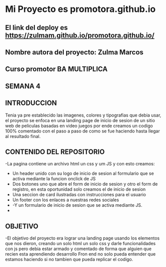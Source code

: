 # Mi Proyecto es promotora.github.io
## El link del deploy es https://zulmam.github.io/promotora.github.io/
## Nombre autora del proyecto: Zulma Marcos
## Curso promotor BA MULTIPLICA
## SEMANA 4 

## INTRODUCCION

Tenia ya pre establecido las imagenes, colores y tipografias que debia usar, el proyecto se  enfoca en una landing page de inicio de sesion
de un sitio web de peliculas basadas en video juegos por ende creamos un codigo 100% comentado con el paso a paso de como se fue haciendo hasta
llegar al resultado final.

## CONTENIDO DEL REPOSITORIO

-La pagina contiene un archivo html un css y um JS y con esto creamos:
- Un header unido con su logo de inicio de sesion al formulario que se activa mediante la funcion onclick de JS
- Dos botones uno que abre el form de inicio de sesion y otro el form de registro, en esta oportunidad solo creamos el de inicio de sesion
- Una seccion de card ilustradas con instrucciones para el usuario
- Un footer con los enlaces a nuestras redes sociales
- -Y un formulario de inicio de sesion que se activa mediante JS.
- 
## OBJETIVO

-El objetivo del proyecto era lograr una landing page usando los elementos que nos dieron, creando un solo html un solo css y darle funcionalidades con js
pero debia estar armado y comentado de forma que alguien que recien esta aprendiendo desarrollo Fron end no solo pueda entender que estamos haciendo si no tambien
que pueda replicar el codigo.

